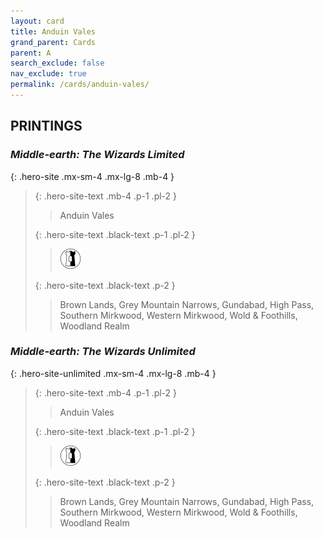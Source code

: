 ```yaml
---
layout: card
title: Anduin Vales
grand_parent: Cards
parent: A
search_exclude: false
nav_exclude: true
permalink: /cards/anduin-vales/
---
```


## PRINTINGS


### _Middle-earth: The Wizards Limited_

{: .hero-site .mx-sm-4 .mx-lg-8 .mb-4 }
> {: .hero-site-text .mb-4 .p-1 .pl-2 }
> > <div class="character-card-name">Anduin Vales</div>
>
> {: .hero-site-text .black-text .p-1 .pl-2 }
> > ![](/assets/images/border-land.svg)
>
> {: .hero-site-text .black-text .p-2 }
> > Brown Lands, Grey Mountain Narrows, Gundabad, High Pass, Southern Mirkwood, Western Mirkwood, Wold & Foothills, Woodland Realm 
> 

### _Middle-earth: The Wizards Unlimited_

{: .hero-site-unlimited .mx-sm-4 .mx-lg-8 .mb-4 }
> {: .hero-site-text .mb-4 .p-1 .pl-2 }
> > <div class="character-card-name">Anduin Vales</div>
>
> {: .hero-site-text .black-text .p-1 .pl-2 }
> > ![](/assets/images/border-land.svg)
>
> {: .hero-site-text .black-text .p-2 }
> > Brown Lands, Grey Mountain Narrows, Gundabad, High Pass, Southern Mirkwood, Western Mirkwood, Wold & Foothills, Woodland Realm 
> 
